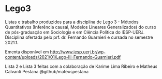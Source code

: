 # Lego3
Listas e trabalho produzidos para a disciplina de Lego 3 - Métodos Quantitativos (Inferência causal, Modelos Lineares Generalizados) 
do curso de pós-graduação em Sociologia e em Ciência Política do IESP-UERJ.
Disciplina ofertada pelo prf. dr. Fernando Guarnieri e cursada no semestre 2021.1.

Ementa disponível em http://www.iesp.uerj.br/wp-content/uploads/2021/01/Lego-III-Fernando-Guarnieri.pdf


Lista 2 e Lista 3 feitas com a colaboração de Karime Lima Ribeiro e Matheus Calvanti Pestana @github/mateuspestana
